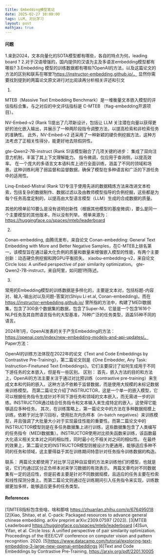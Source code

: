 ```yaml
---
title: Embedding模型笔记
date: 2025-02-27 10:00:00
tags: LLM, 对比学习
layout: post
mathjax: true
---
```


#### 问题
1.来到2024，文本向量化的SOTA模型都有哪些，各自的特点为何，leading board ?
2.对于汉语增强的，国内提供的汉语为主及多语言embedding模型都有哪些?
3.Embedding 模型的训练数据都有哪些?OpenAI的方法，以及这篇论文的方法的区别和联系在哪里?https://instructor-embedding.github.io/， 显然你需要找到提到的两篇论文原文进行对比阅读再分析相关评述和引文


1.
MTEB（Massive Text Embedding Benchmark）是一堆衡量文本嵌入模型的评估指标合集，与之对应的中文评估指标是 C-MTEB （flag-embedding开源项目）。

NV-Embed-v2 (Rank 1)提出了几项新设计，包括让 LLM 关注潜在向量以获得更好的池化嵌入输出，并展示了一种两阶段指令调整方法，以提高检索和非检索任务的准确性。 此外，NV-Embed-v2 还采用了一种新颖的硬负例挖掘方法，这种方法考虑了正相关性得分，能更好地去除假阴性。

gte-Qwen2-7B-instruct (Rank 5)该模型融合了几项关键的进步：
集成了双向注意力机制，丰富了其上下文理解能力。
指令微调，仅应用于查询侧，以提高效率。
在一个庞大的多语言文本语料库上进行全面训练，涵盖了不同的领域和场景。这种训练利用了弱监督和监督数据，确保了模型在多种语言和广泛的下游任务中的适用性。

Linq-Embed-Mistral (Rank 12)专注于使用先进的数据精炼方法来改进文本检索，包括复杂的数据制作、数据过滤以及由教师模型指导的负例挖掘，这些都是为每个任务高度定制的，以提高由大型语言模型（LLM）生成的合成数据的质量。

其他的榜单前10要么是没有说明创新性（根据其他模型的基座微调），要么是同一个主要模型的其他版本，所以没有列举。
榜单来源为：https://huggingface.co/spaces/mteb/leaderboard

2.
Conan-embedding, 由腾讯发布，来自论文 Conan-embedding: General Text Embedding with More and
Better Negative Samples，在C-MTEB上排名第一。该模型旨在通过最大化负例的质量和数量来增强嵌入模型的性能，有两个主要创新：动态硬负例挖掘和跨GPU平衡损失。
xiaobu-embedding-v2，来自论文Circle loss: A unified perspective of pair similarity optimization。
gte-Qwen2-7B-instruct，来自阿里，如问题1所陈述。

3.
常用的Embedding模型的训练数据是多样化的，主要是文本对，包括标题-内容对、输入-输出对以及问题-答案对(Shiyu Li et.al, Conan-embedding)。而在 https://instructor-embedding.github.io/ 里所指的方法中，构建了MEDI数据集，包含了300余个数据集的数据，包含了Super-NI，它是是一个包含1616个NLP任务及其自然语言指令的大型基准，76种广泛的任务类型，涵盖55种不同的语言。

2024年1月，OpenAI发表的关于产生Embedding的方法：https://openai.com/index/new-embedding-models-and-api-updates/。
Paper方法：

OpenAI的训练方法体现在2022年的论文《Text and Code Embeddings by Contrastive Pre-Training》，第二篇论文则是《One Embedder, Any Task: Instruction-Finetuned Text Embeddings》。它们主要探讨了如何生成用于不同下游任务的文本嵌入，但是有一些区别。
区别：
首先，嵌入方法的目的和方法上，OpenAI的方法主要关注于通过对比预训练（contrastive pre-training）来生成文本和代码的嵌入。这种方法不依赖于监督数据，而是使用大规模的未标记数据来训练模型。
而第二篇论文介绍了INSTRUCTOR，这是一个单一的嵌入模型，它可以根据任务指令生成针对不同下游任务和领域的文本嵌入，而无需进一步的训练。INSTRUCTOR通过结合任务指令和文本输入来生成特定的嵌入，这使得它能够适应多种任务。
其次，在训练策略上，第一篇论文中的方法在多种数据规模上训练，依赖于对比学习目标，使用批次内负样本（in-batch negatives）来训练模型，并且强调了大批量大小对于实现最佳性能的重要性。而第二篇论文中的INSTRUCTOR模型则是在多任务数据集上进行训练，这些数据集包含了人类编写的任务指令（MEDI数据集）。INSTRUCTOR使用对比损失函数来训练，该函数最大化语义相关文本对之间的相似性，同时最小化不相关对之间的相似性。
在最终的效果上，第二篇论文的INSTRUCTOR模型则被设计为更通用，能够适应多种不同的任务和领域，这主要得益于其在训练期间特意针对任务指令训练数据的构造。

联系：
两篇论文都使用了对比学习这种自监督的方法来训练他们的模型，也就是说，它们均通过区分正负样本对来学习数据的有效表示。
两篇文章均对不同数据集有一定的适应性，但是前者主要是针对不同数据规模，且适应的任务主要在检索和线性探测分类上。而第二篇论文则通过在训练期间引入任务指令来实现，训练数据更加多样，能够适应更多的任务类型。

#### References

[1]MTEB指标包含些啥、啥和那啥 https://zhuanlan.zhihu.com/p/676495018
[2]Xiao, Shitao, et al. C-pack: Packaged resources to advance general chinese embedding. arXiv preprint arXiv:2309.07597 (2023).
[3]MTEB Leaderboard https://huggingface.co/spaces/mteb/leaderboard
[4]Sun, Yifan, et al. Circle loss: A unified perspective of pair similarity optimization. Proceedings of the IEEE/CVF conference on computer vision and pattern recognition. 2020.
[5]https://www.datacamp.com/tutorial/exploring-text-embedding-3-large-new-openai-embeddings
[6]Text and Code Embeddings by Contrastive Pre-Training, https://arxiv.org/pdf/2201.10005